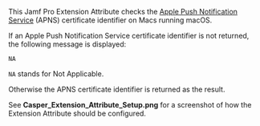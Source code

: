 This Jamf Pro Extension Attribute checks the [Apple Push Notification Service](https://developer.apple.com/library/ios/documentation/NetworkingInternet/Conceptual/RemoteNotificationsPG/Chapters/ApplePushService.html) (APNS) certificate identifier on Macs running macOS. 

If an Apple Push Notification Service certificate identifier is not returned, the following message is displayed:

`NA`

`NA` stands for Not Applicable.

Otherwise the APNS certificate identifier is returned as the result.

See **Casper_Extension_Attribute_Setup.png** for a screenshot of how the Extension Attribute should be configured.
